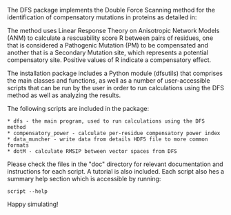The DFS package implements the Double Force Scanning method for the identification 
of compensatory mutations in proteins as detailed in:

<paper>

The method uses Linear Response Theory on Anisotropic Network Models (ANM) to 
calculate a rescuability score R between pairs of residues, one that is 
considered a Pathogenic Mutation (PM) to be compensated and another that is a 
Secondary  Mutation site, which represents a potential compensatory site. 
Positive values of R indicate a compensatory effect. 

The installation package includes a Python module (dfsutils) that comprises the 
main classes and functions, as well as a number of user-accessible scripts that
can be run by the user in order to run calculations using the DFS method as well
as analyzing the results. 

The following scripts are included in the package:

    * dfs - the main program, used to run calculations using the DFS method
    * compensatory_power - calculate per-residue compensatory power index
    * data_muncher - write data from details HDF5 file to more common formats
    * dotM - calculate RMSIP between vector spaces from DFS

Please check the files in the "doc" directory for relevant 
documentation and instructions for each script. A tutorial is also included.
Each script also hes a summary help section which is accessible by running:

	script --help 

Happy simulating!

